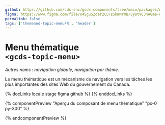 ```yaml
---
github: https://github.com/cds-snc/gcds-components/tree/main/packages/web/src/components/gcds-topic-menu
figma: https://www.figma.com/file/o4SguSZdar2CCFzSkWNrmB/Syst%C3%A8me-de-design-GC?type=design&node-id=114-2818&mode=design&t=1DaL24vHpjRRfHHm-0
permalink: false
tags: ['themeand-topic-menuFR', 'header']
---
```


# Menu thématique <br>`<gcds-topic-menu>`

_Autres noms : navigation globale, navigation par thème._

Le menu thématique est un mécanisme de navigation vers les tâches les plus importantes des sites Web du gouvernement du Canada.

{% docLinks locale stage figma github %}
{% enddocLinks %}

{% componentPreview "Aperçu du composant de menu thématique" "px-0 py-300" %}

<div aria-hidden="true">
  <gcds-topic-menu>
  </gcds-topic-menu>
</div>
{% endcomponentPreview %}
